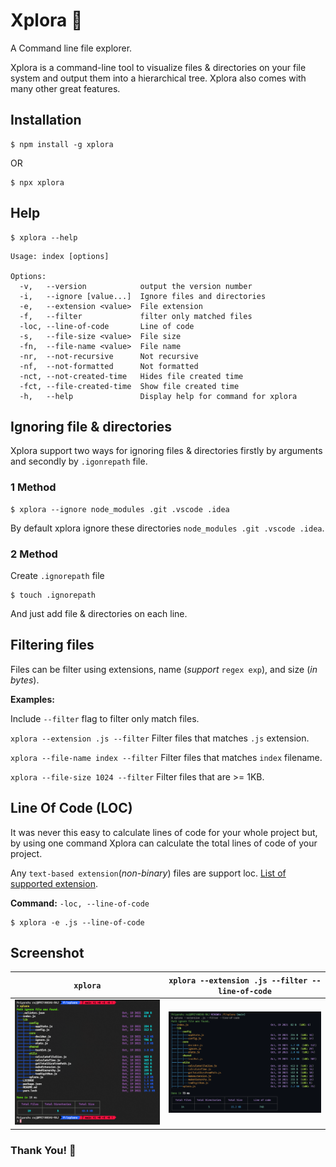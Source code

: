 # Xplora 📁

A Command line file explorer.

Xplora is a command-line tool to visualize files & directories on your file system and output them into a hierarchical tree. Xplora also comes with many other great features.

## **Installation**

```
$ npm install -g xplora
```

OR

```
$ npx xplora
```

## **Help**

```
$ xplora --help
```

```
Usage: index [options]

Options:
  -v,   --version            output the version number
  -i,   --ignore [value...]  Ignore files and directories
  -e,   --extension <value>  File extension
  -f,   --filter             filter only matched files
  -loc, --line-of-code       Line of code
  -s,   --file-size <value>  File size
  -fn,  --file-name <value>  File name
  -nr,  --not-recursive      Not recursive
  -nf,  --not-formatted      Not formatted
  -nct, --not-created-time   Hides file created time
  -fct, --file-created-time  Show file created time
  -h,   --help               Display help for command for xplora
```

## **Ignoring file & directories**

Xplora support two ways for ignoring files & directories firstly by arguments and secondly by `.igonrepath` file.

### 1 Method

```
$ xplora --ignore node_modules .git .vscode .idea
```

By default xplora ignore these directories `node_modules .git .vscode .idea`.

### 2 Method

Create `.ignorepath` file

```
$ touch .ignorepath
```

And just add file & directories on each line.

## **Filtering files**

Files can be filter using extensions, name (_support_ `regex exp`), and size (_in bytes_).

**Examples:**

Include `--filter` flag to filter only match files.

`xplora --extension .js --filter` Filter files that matches `.js` extension.

`xplora --file-name index --filter` Filter files that matches `index` filename.

`xplora --file-size 1024 --filter` Filter files that are >= 1KB.

## **Line Of Code (LOC)**

It was never this easy to calculate lines of code for your whole project but, by using one command Xplora can calculate the total lines of code of your project.

Any `text-based extension`(_non-binary_) files are support loc. [List of supported extension](https://github.com/hicodersofficial/xplora/blob/main/lib/shared/textExt.js).

**Command:** `-loc, --line-of-code `

```
$ xplora -e .js --line-of-code
```

## **Screenshot**

| `xplora`                                                                                                |                                      `xplora --extension .js --filter --line-of-code`                                       |
| ------------------------------------------------------------------------------------------------------- | :-------------------------------------------------------------------------------------------------------------------------: |
| <img src="https://raw.githubusercontent.com/hicodersofficial/images/main/1.0.4-xplora.png" width="500"> | <img src="https://raw.githubusercontent.com/hicodersofficial/images/main/Screenshot%202021-10-19%20123045.png" width="500"> |

### **Thank You!** 💙

